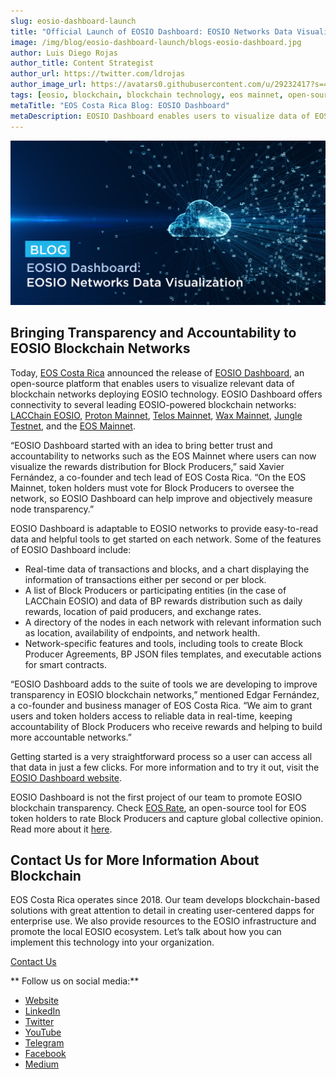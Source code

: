 ```yaml
---
slug: eosio-dashboard-launch
title: "Official Launch of EOSIO Dashboard: EOSIO Networks Data Visualization"
image: /img/blog/eosio-dashboard-launch/blogs-eosio-dashboard.jpg
author: Luis Diego Rojas
author_title: Content Strategist
author_url: https://twitter.com/ldrojas
author_image_url: https://avatars0.githubusercontent.com/u/29232417?s=400&u=032f18555bd97e3d90f3ddfb5b2dc72dfcf0d11b&v=4
tags: [eosio, blockchain, blockchain technology, eos mainnet, open-source]
metaTitle: "EOS Costa Rica Blog: EOSIO Dashboard"
metaDescription: EOSIO Dashboard enables users to visualize data of EOSIO blockchain networks, offering connectivity to LACChain EOSIO, Proton, Wax, and EOS Mainnet.
---
```


![The Role of NFTs for Enterprise](/img/blog/eosio-dashboard-launch/blogs-eosio-dashboard.jpg)

## Bringing Transparency and Accountability to EOSIO Blockchain Networks

Today, [EOS Costa Rica](https://eoscostarica.io/) announced the release of [EOSIO Dashboard](https://eosio.online/), an open-source platform that enables users to visualize relevant data of blockchain networks deploying EOSIO technology. EOSIO Dashboard offers connectivity to several leading EOSIO-powered blockchain networks: [LACChain EOSIO](https://lacchain.eosio.online/), [Proton Mainnet](https://proton.eosio.online/), [Telos Mainnet](https://telos.eosio.online/), [Wax Mainnet](https://wax.eosio.online/), [Jungle Testnet](https://jungle.eosio.online/), and the [EOS Mainnet](https://mainnet.eosio.online/).

“EOSIO Dashboard started with an idea to bring better trust and accountability to networks such as the EOS Mainnet where users can now visualize the rewards distribution for Block Producers,” said Xavier Fernández, a co-founder and tech lead of EOS Costa Rica. “On the EOS Mainnet, token holders must vote for Block Producers to oversee the network, so EOSIO Dashboard can help improve and objectively measure node transparency.”

<!--truncate-->

EOSIO Dashboard is adaptable to EOSIO networks to provide easy-to-read data and helpful tools to get started on each network. Some of the features of EOSIO Dashboard include:

* Real-time data of transactions and blocks, and a chart displaying the information of transactions either per second or per block.
* A list of Block Producers or participating entities (in the case of LACChain EOSIO) and data of BP rewards distribution such as daily rewards, location of paid producers, and exchange rates.
* A directory of the nodes in each network with relevant information such as location, availability of endpoints, and network health.
* Network-specific features and tools, including tools to create Block Producer Agreements, BP JSON files templates, and executable actions for smart contracts. 

“EOSIO Dashboard adds to the suite of tools we are developing to improve transparency in EOSIO blockchain networks,” mentioned Edgar Fernández, a co-founder and business manager of EOS Costa Rica. “We aim to grant users and token holders access to reliable data in real-time, keeping accountability of Block Producers who receive rewards and helping to build more accountable networks.”

Getting started is a very straightforward process so a user can access all that data in just a few clicks. For more information and to try it out, visit the [EOSIO Dashboard website](https://eosio.online/). 

EOSIO Dashboard is not the first project of our team to promote EOSIO blockchain transparency. Check [EOS Rate](https://eosrate.io/), an open-source tool for EOS token holders to rate Block Producers and capture global collective opinion. Read more about it [here](https://eoscostarica.io/blog/eos-rate/).

## Contact Us for More Information About Blockchain

EOS Costa Rica operates since 2018. Our team develops blockchain-based solutions with great attention to detail in creating user-centered dapps for enterprise use. We also provide resources to the EOSIO infrastructure and promote the local EOSIO ecosystem. Let’s talk about how you can implement this technology into your organization.

[Contact Us](https://eoscostarica.io/contact-us)

** Follow us on social media:**

*   [Website](https://eoscostarica.io/)
*   [LinkedIn](https://www.linkedin.com/company/eoscostarica/)
*   [Twitter](https://twitter.com/eoscostarica)
*   [YouTube](https://www.youtube.com/c/eoscostarica/)
*   [Telegram](https://t.me/eoscr)
*   [Facebook](https://www.facebook.com/costaricaeos/)
*   [Medium](https://medium.com/@eoscostarica)